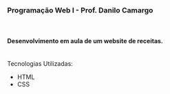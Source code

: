 <h3>Programação Web I - Prof. Danilo Camargo</h3>
<br>
<h4>Desenvolvimento em aula de um website de receitas.</h4>
<br>
<text>
Tecnologias Utilizadas: 
</text>
<ul>
<li>HTML</li>
<li>CSS</li>
</ul>